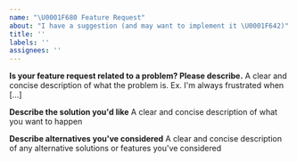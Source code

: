 ```yaml
---
name: "\U0001F680 Feature Request"
about: "I have a suggestion (and may want to implement it \U0001F642)"
title: ''
labels: ''
assignees: ''
---
```


**Is your feature request related to a problem? Please describe.**
A clear and concise description of what the problem is. Ex. I'm always frustrated when [...]

**Describe the solution you'd like**
A clear and concise description of what you want to happen

**Describe alternatives you've considered**
A clear and concise description of any alternative solutions or features you've considered
